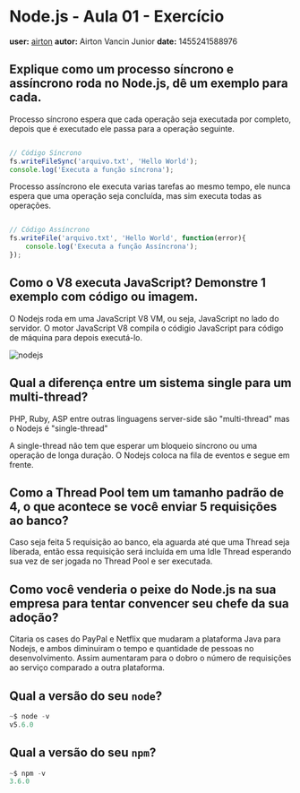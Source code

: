 # Node.js - Aula 01 - Exercício
**user:** [airton](https://github.com/airton)
**autor:** Airton Vancin Junior
**date:** 1455241588976

## Explique como um processo síncrono e assíncrono roda no Node.js, dê um exemplo para cada.

Processo síncrono espera que cada operação seja executada por completo, depois que é executado ele passa para a operação seguinte.

```js

// Código Síncrono
fs.writeFileSync('arquivo.txt', 'Hello World');
console.log('Executa a função síncrona');

```

Processo assíncrono ele executa varias tarefas ao mesmo tempo, ele nunca espera que uma operação seja concluída, mas sim executa todas as operações.

```js

// Código Assíncrono 
fs.writeFile('arquivo.txt', 'Hello World', function(error){
    console.log('Executa a função Assíncrona');
});

```

## Como o V8 executa JavaScript? Demonstre 1 exemplo com código ou imagem.

O Nodejs roda em uma JavaScript V8 VM, ou seja, JavaScript no lado do servidor. O motor JavaScript V8 compila o códigio JavaScript para código de máquina para depois executá-lo.

![nodejs](https://cloud.githubusercontent.com/assets/397832/12302385/0ca4ffce-ba0c-11e5-9ab8-7546dc52d646.png)

## Qual a diferença entre um sistema single para um multi-thread?

PHP, Ruby, ASP entre outras linguagens server-side são "multi-thread" mas o Nodejs é "single-thread"

A single-thread não tem que esperar um bloqueio síncrono ou uma operação de longa duração. O Nodejs coloca na fila de eventos e segue em frente.

## Como a Thread Pool tem um tamanho padrão de 4, o que acontece se você enviar 5 requisições ao banco?

Caso seja feita 5 requisição ao banco, ela aguarda até que uma Thread seja liberada, então essa requisição será incluída em uma Idle Thread esperando sua vez de ser jogada no Thread Pool e ser executada.

## Como você venderia o peixe do Node.js na sua empresa para tentar convencer seu chefe da sua adoção?

Citaria os cases do PayPal e Netflix que mudaram a plataforma Java para Nodejs, e ambos diminuiram o tempo e quantidade de pessoas no desenvolvimento. Assim aumentaram para o dobro o número de requisições ao serviço comparado a outra plataforma.

## Qual a versão do seu `node`?

```js
~$ node -v
v5.6.0
```

## Qual a versão do seu `npm`?

```js
~$ npm -v
3.6.0
```